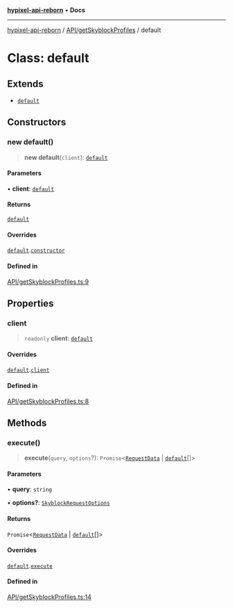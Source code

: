 [**hypixel-api-reborn**](../../../README.md) • **Docs**

***

[hypixel-api-reborn](../../../modules.md) / [API/getSkyblockProfiles](../README.md) / default

# Class: default

## Extends

- [`default`](../../../Private/Endpoint/classes/default.md)

## Constructors

### new default()

> **new default**(`client`): [`default`](default.md)

#### Parameters

• **client**: [`default`](../../../Client/classes/default.md)

#### Returns

[`default`](default.md)

#### Overrides

[`default`](../../../Private/Endpoint/classes/default.md).[`constructor`](../../../Private/Endpoint/classes/default.md#constructors)

#### Defined in

[API/getSkyblockProfiles.ts:9](https://github.com/Kathund/REBORN-docs-TEST/blob/226e7f6a62bb6bca87ef0828ac84e9098d59f860/src/API/getSkyblockProfiles.ts#L9)

## Properties

### client

> `readonly` **client**: [`default`](../../../Client/classes/default.md)

#### Overrides

[`default`](../../../Private/Endpoint/classes/default.md).[`client`](../../../Private/Endpoint/classes/default.md#client)

#### Defined in

[API/getSkyblockProfiles.ts:8](https://github.com/Kathund/REBORN-docs-TEST/blob/226e7f6a62bb6bca87ef0828ac84e9098d59f860/src/API/getSkyblockProfiles.ts#L8)

## Methods

### execute()

> **execute**(`query`, `options`?): `Promise`\<[`RequestData`](../../../Private/RequestHandler/classes/RequestData.md) \| [`default`](../../../structures/SkyBlock/SkyblockProfile/classes/default.md)[]\>

#### Parameters

• **query**: `string`

• **options?**: [`SkyblockRequestOptions`](../../API/interfaces/SkyblockRequestOptions.md)

#### Returns

`Promise`\<[`RequestData`](../../../Private/RequestHandler/classes/RequestData.md) \| [`default`](../../../structures/SkyBlock/SkyblockProfile/classes/default.md)[]\>

#### Overrides

[`default`](../../../Private/Endpoint/classes/default.md).[`execute`](../../../Private/Endpoint/classes/default.md#execute)

#### Defined in

[API/getSkyblockProfiles.ts:14](https://github.com/Kathund/REBORN-docs-TEST/blob/226e7f6a62bb6bca87ef0828ac84e9098d59f860/src/API/getSkyblockProfiles.ts#L14)
